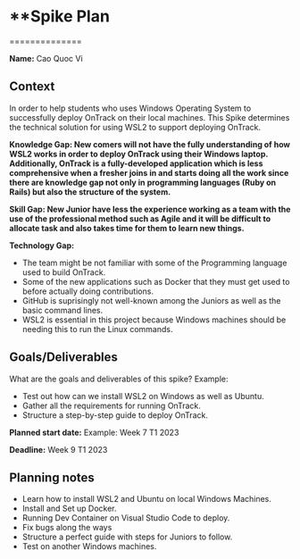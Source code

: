 # \*\*Spike Plan

==============

**Name:** Cao Quoc Vi

## Context

In order to help students who uses Windows Operating System to successfully deploy OnTrack on their local machines. This Spike determines the technical solution for using WSL2 to support deploying OnTrack.

**Knowledge Gap: New comers will not have the fully understanding of how WSL2 works in order to deploy OnTrack using their Windows laptop. Additionally, OnTrack is a fully-developed application which is less comprehensive when a fresher joins in and starts doing all the work since there are knowledge gap not only in programming languages (Ruby on Rails) but also the structure of the system.**

**Skill Gap: New Junior have less the experience working as a team with the use of the professional method such as Agile and it will be difficult to allocate task and also takes time for them to learn new things.**

**Technology Gap:**

- The team might be not familiar with some of the Programming language used to build OnTrack.
- Some of the new applications such as Docker that they must get used to before actually doing contributions.
- GitHub is suprisingly not well-known among the Juniors as well as the basic command lines. 
- WSL2 is essential in this project because Windows machines should be needing this to run the Linux commands.

## Goals/Deliverables

What are the goals and deliverables of this spike? Example:

- Test out how can we install WSL2 on Windows as well as Ubuntu.
- Gather all the requirements for running OnTrack.
- Structure a step-by-step guide to deploy OnTrack.

**Planned start date:** Example: Week 7 T1 2023

**Deadline:** Week 9 T1 2023

## Planning notes

- Learn how to install WSL2 and Ubuntu on local Windows Machines.
- Install and Set up Docker.
- Running Dev Container on Visual Studio Code to deploy.
- Fix bugs along the ways
- Structure a perfect guide with steps for Juniors to follow.
- Test on another Windows machines.
